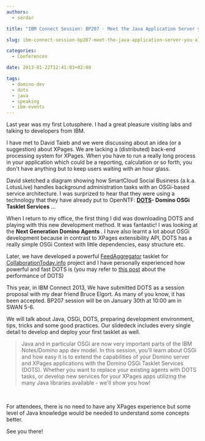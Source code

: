 ```yaml
---
authors:
  - serdar

title: "IBM Connect Session: BP207 - Meet the Java Application Server you already own..."

slug: ibm-connect-session-bp207-meet-the-java-application-server-you-already-own...

categories:
  - Conferences

date: 2013-01-22T12:41:03+02:00

tags:
  - domino-dev
  - dots
  - java
  - speaking
  - ibm-events
---
```


Last year was my first Lotusphere. I had a great pleasure visiting labs and talking to developers from IBM.

I have met to David Taieb and we were discussing about an idea (or a suggestion) about XPages. We are lacking a (distributed) back-end processing system for XPages. When you have to run a really long process in your application which could be a reporting, calculation or so forth, you don't have anything but to keep users waiting with an hour glass.
<!-- more -->
David sketched a diagram showing how SmartCloud Social Business (a.k.a. LotusLive) handles background administration tasks with an OSGi-based service architecture. I was surprized to hear that they were using a technology that they have already put to OpenNTF: [**DOTS**](http://www.openntf.org/internal/home.nsf/release.xsp?documentIdÃ3A1C5F7ADC513A86257927006B63F1)**- Domino OSGi Tasklet Services** ...

When I return to my office, the first thing I did was downloading DOTS and playing with this new development method. It was fantastic! I was looking at the **Next Generation Domino Agents** . I have also learnt a lot about OSGi development because in contrast to XPages extensibility API, DOTS has a really simple OSGi Context with little dependencies, easy structure etc.

Later, we have developed a powerful [FeedAggregator](https://github.com/OpenNTF/collaborationtoday/tree/master/DOTSFeedMonster/) tasklet for [CollaborationToday.info](http://collaborationtoday.info/) project and I have personally experienced how powerful and fast DOTS is (you may refer to [this post](2012-11-experimenting-dots-task-vs.-java-agent.md "experimenting-dots-task-vs.-java-agent.htm") about the performance of DOTS)

This year, in IBM Connect 2013, We have submitted DOTS as a session proposal with my dear friend Bruce Elgort. As many of you know, it has been accepted. BP207 session will be on January 30th at 10:00 am in SWAN 5-6.

We will talk about Java, OSGi, DOTS, preparing development environment, tips, tricks and some good practices. Our slidedeck includes every single detail to develop and deploy your first tasklet as well.

> Java and in particular OSGi are now very important parts of the IBM Notes/Domino app dev model. In this session, you'll learn about OSGi and how easy it is to extend the capabilities of your Domino server and XPages applications with the Domino OSGi Tasklet Services (DOTS). Whether you want to replace your existing agents with DOTS tasks, or develop new services for your XPages apps utilizing the many Java libraries available - we'll show you how!

<br />

For attendees, there is no need to have any XPages experience but some level of Java knowledge would be needed to understand some concepts better.

See you there!

